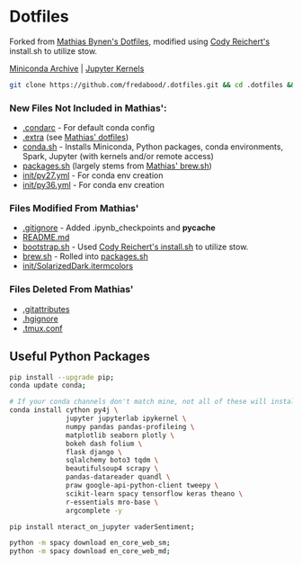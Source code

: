 # Dotfiles

Forked from [Mathias Bynen's Dotfiles](https://github.com/mathiasbynens/dotfiles), modified using [Cody Reichert's](https://github.com/CodyReichert/dotfiles) install.sh to utilize stow.

[Miniconda Archive](https://repo.continuum.io/miniconda/) | [Jupyter Kernels](https://github.com/jupyter/jupyter/wiki/Jupyter-kernels)

```bash
git clone https://github.com/fredabood/.dotfiles.git && cd .dotfiles && bash bootstrap.sh;
```

### New Files Not Included in Mathias':
* [.condarc](./conda/.condarc) - For default conda config
* [.extra](./bash/.extra) (see [Mathias' dotfiles](https://github.com/mathiasbynens/dotfiles))
* [conda.sh](./conda.sh) - Installs Miniconda, Python packages, conda environments, Spark, Jupyter (with kernels and/or remote access)
* [packages.sh](./packages.sh) (largely stems from [Mathias' brew.sh](https://github.com/mathiasbynens/dotfiles/blob/master/brew.sh))
* [init/py27.yml](./bash/init/py27.yml) - For conda env creation
* [init/py36.yml](./bash/init/py36.yml) - For conda env creation

### Files Modified From Mathias'
* [.gitignore](./.gitignore) - Added .ipynb_checkpoints and __pycache__
* [README.md](./README.md)
* [bootstrap.sh](./bootstrap.sh) - Used [Cody Reichert's install.sh](https://github.com/CodyReichert/dotfiles/blob/master/install.sh) to utilize stow.
* [brew.sh](./brew.sh) - Rolled into [packages.sh](./packages.sh)
* [init/SolarizedDark.itermcolors](./init/SolarizedDark.itermcolors)

### Files Deleted From Mathias'
* [.gitattributes](./.gitattributes)
* [.hgignore](./.hgignore)
* [.tmux.conf](./.tmux.conf)

## Useful Python Packages
```bash
pip install --upgrade pip;
conda update conda;

# If your conda channels don't match mine, not all of these will install with conda.
conda install cython py4j \
              jupyter jupyterlab ipykernel \
              numpy pandas pandas-profileing \
              matplotlib seaborn plotly \
              bokeh dash folium \
              flask django \
              sqlalchemy boto3 tqdm \
              beautifulsoup4 scrapy \
              pandas-datareader quandl \
              praw google-api-python-client tweepy \
              scikit-learn spacy tensorflow keras theano \
              r-essentials mro-base \
              argcomplete -y

pip install nteract_on_jupyter vaderSentiment;

python -m spacy download en_core_web_sm;
python -m spacy download en_core_web_md;
```
